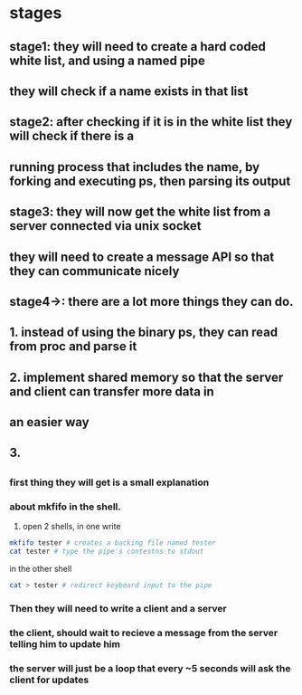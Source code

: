 # stages 


## stage1: they will need to create a hard coded white list, and using a named pipe
##         they will check if a name exists in that list
## stage2: after checking if it is in the white list they will check if there is a 
##         running process that includes the name, by forking and executing ps, then parsing its output
## stage3: they will now get the white list from a server connected via unix socket
##         they will need to create a message API so that they can communicate nicely
## stage4->: there are a lot more things they can do. 
##           1. instead of using the binary ps, they can read from proc and parse it
##           2. implement shared memory so that the server and client can transfer more data in
##              an easier way
##           3.
## 
### first thing they will get is a small explanation
### about mkfifo in the shell.

1. open 2 shells, in one write 
```bash
mkfifo tester # creates a backing file named tester
cat tester # type the pipe's contestns to stdout
```
in the other shell
```bash
cat > tester # redirect keyboard input to the pipe
```


### Then they will need to write a client and a server
### the client, should wait to recieve a message from the server telling him to update him
### the server will just be a loop that every ~5 seconds will ask the client for updates


